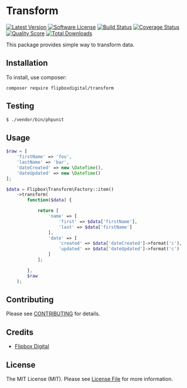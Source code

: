 # Transform
[![Latest Version](https://img.shields.io/github/release/flipbox/transform.svg?style=flat-square)](https://github.com/flipbox/transform/releases)
[![Software License](https://img.shields.io/badge/license-MIT-brightgreen.svg?style=flat-square)](LICENSE.md)
[![Build Status](https://img.shields.io/travis/flipbox/transform/master.svg?style=flat-square)](https://travis-ci.org/flipbox/transform)
[![Coverage Status](https://img.shields.io/scrutinizer/coverage/g/flipbox/transform.svg?style=flat-square)](https://scrutinizer-ci.com/g/flipbox/transform/code-structure)
[![Quality Score](https://img.shields.io/scrutinizer/g/flipbox/transform.svg?style=flat-square)](https://scrutinizer-ci.com/g/flipbox/transform)
[![Total Downloads](https://img.shields.io/packagist/dt/flipboxdigital/transform.svg?style=flat-square)](https://packagist.org/packages/flipboxdigital/transform)

This package provides simple way to transform data.

## Installation

To install, use composer:

```
composer require flipboxdigital/transform
```

## Testing

``` bash
$ ./vendor/bin/phpunit
```

## Usage

```php
$raw = [
    'firstName' => 'foo',
    'lastName' => 'bar',
    'dateCreated' => new \DateTime(),
    'dateUpdated' => new \DateTime()
];

$data = Flipbox\Transform\Factory::item()
    ->transform(
        function($data) {

            return [
                'name' => [
                    'first' => $data['firstName'],
                    'last' => $data['firstName']
                ],
                'date' => [
                    'created' => $data['dateCreated']->format('c'),
                    'updated' => $data['dateUpdated']->format('c')
                ]
            ];

        },
        $raw
    );
```

## Contributing

Please see [CONTRIBUTING](https://github.com/flipbox/transform/blob/master/CONTRIBUTING.md) for details.


## Credits

- [Flipbox Digital](https://github.com/flipbox)

## License

The MIT License (MIT). Please see [License File](https://github.com/flipbox/transform/blob/master/LICENSE) for more information.
